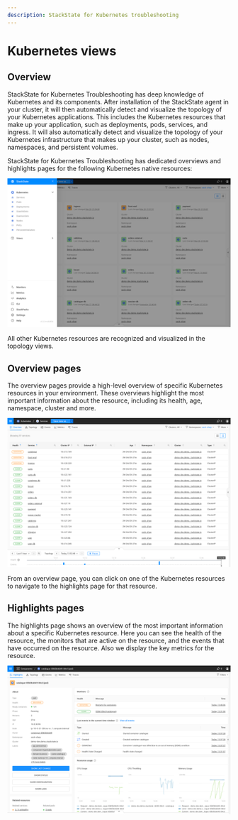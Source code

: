 ```yaml
---
description: StackState for Kubernetes troubleshooting
---
```


# Kubernetes views

## Overview

StackState for Kubernetes Troubleshooting has deep knowledge of Kubernetes and its components. After installation of the StackState agent in your cluster, it will then automatically detect and visualize the topology of your Kubernetes applications. This includes the Kubernetes resources that make up your application, such as deployments, pods, services, and ingress. It will also automatically detect and visualize the topology of your Kubernetes infrastructure that makes up your cluster, such as nodes, namespaces, and persistent volumes.

StackState for Kubernetes Troubleshooting has dedicated overviews and highlights pages for the following Kubernetes native resources:

![Kubernetes views](../../.gitbook/assets/k8s/k8s-menu.png)

All other Kubernetes resources are recognized and visualized in the topology views.

## Overview pages

The overview pages provide a high-level overview of specific Kubernetes resources in your environment. These overviews highlight the most important information about the resource, including its health, age, namespace, cluster and more.

![Overview pages](../../.gitbook/assets/k8s/k8s-service-overview.png)

From an overview page, you can click on one of the Kubernetes resources to navigate to the highlights page for that resource.

## Highlights pages

The highlights page shows an overview of the most important information about a specific Kubernetes resource. Here you can see the health of the resource, the monitors that are active on the resource, and the events that have occurred on the resource. Also we display the key metrics for the resource.

![Highlights pages](../../.gitbook/assets/k8s/k8s-pod-highlights.png)

